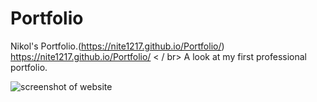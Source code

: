 # Portfolio
Nikol's Portfolio.(https://nite1217.github.io/Portfolio/)
https://nite1217.github.io/Portfolio/ 
< / br> 
A look at my first professional portfolio.

<img src="" alt="screenshot of website"/>
